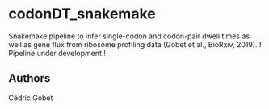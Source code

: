 # codonDT_snakemake
Snakemake pipeline to infer single-codon and codon-pair dwell times as well as gene flux from ribosome profiling data (Gobet et al., BioRxiv, 2019). ! Pipeline under development !

## Authors
Cédric Gobet
